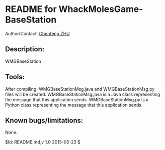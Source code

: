# README for WhackMolesGame-BaseStation
Author/Contact: [Chenfeng ZHU](zhuchenf@gmail.com)

## Description:

WMGBaseStation

## Tools:

After compiling, WMGBaseStationMsg.java and WMGBaseStationMsg.py files will be created. WMGBaseStationMsg.java is a Java class representing the message that this application sends. WMGBaseStationMsg.py is a Python class representing the message that this application sends.

## Known bugs/limitations:

None.


$Id: README.md,v 1.0 2015-06-23 $
